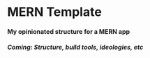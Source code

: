 # MERN Template

#### My opinionated structure for a MERN app

##### Coming: Structure, build tools, ideologies, etc
